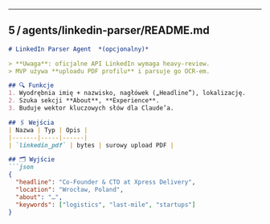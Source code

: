 
---

## 5 / agents/linkedin‑parser/README.md

```md
# LinkedIn Parser Agent  *(opcjonalny)*

> **Uwaga**: oficjalne API LinkedIn wymaga heavy‑review.  
> MVP używa **uploadu PDF profilu** i parsuje go OCR‑em.

## 🔍 Funkcje
1. Wyodrębnia imię + nazwisko, nagłówek („Headline”), lokalizację.
2. Szuka sekcji **About**, **Experience**.
3. Buduje wektor kluczowych słów dla Claude’a.

## 🖇 Wejścia
| Nazwa | Typ | Opis |
|-------|-----|------|
| `linkedin_pdf` | bytes | surowy upload PDF |

## 🗂 Wyjście
```json
{
  "headline": "Co‑Founder & CTO at Xpress Delivery",
  "location": "Wrocław, Poland",
  "about": "…",
  "keywords": ["logistics", "last‑mile", "startups"]
}
